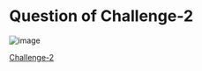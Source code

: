 
# Question of Challenge-2 #


![image](https://github.com/Riddhiman2005/Cryptopals-Crypto-Challenges/assets/130882317/a8dd8bcd-e884-4c57-a074-dee9704c0cc8)



[Challenge-2](https://cryptopals.com/sets/1/challenges/2)
